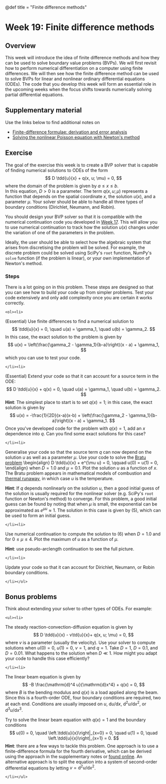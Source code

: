 @def title = "Finite difference methods"

# Week 19: Finite difference methods

## Overview

This week will introduce the idea of finite difference methods and how they
can be used to solve boundary value problems (BVPs).  We will first revisit
how to perform numerical differentiation on a computer using finite differences.
We will then see how the finite difference method can be used to solve BVPs
for linear and nonlinear ordinary differential equations (ODEs).  The code that you develop this week will form an essential role in the upcoming weeks when
the focus shifts towards numerically solving partial differential equations.

## Supplementary material

Use the links below to find additional notes on

* [Finite-difference formulae: derivation and error analysis](/pdes/finite_differences.pdf)
* [Solving the nonlinear Poisson equation with Newton's method](/pdes/nonlinear_poisson.pdf)


## Exercise

The goal of the exercise this week is to create a BVP solver that is capable
of finding numerical solutions to ODEs of the form
$$
D \tdd{u}{x} + q(x, u; \mu) = 0,
$$
where the domain of the problem is given by $a \leq x \leq b$.  
In this equation, $D > 0$ is a parameter.  The term $q(x, u; \mu)$
represents a function that depends on the spatial coordinate $x$,
the solution $u(x)$, and a parameter $\mu$.  Your solver should be able to
handle all three types of boundary conditions (Dirichlet, Neumann, and Robin).
<!-- these can be combined into
$$
\alpha_1 u(a) - \beta_1 \left.\td{u}{x}\right|_{x=a} = \gamma_1, \qquad
\alpha_2 u(b) + \beta_2 \left.\td{u}{x}\right|_{x=b} = \gamma_2,
$$
where $\alpha_i$, $\beta_i$, and $\gamma_i$ are constants. -->

You should design your BVP solver so that it is compatible
with the numerical continuation code you developed in [Week 17](/odes/numericalcontinuation/).
This will allow you to use numerical continuation
to track how the solution $u(x)$ changes under the variation of one of
the parameters in the problem.

Ideally, the user should be able to select how the algebraic system that arises
from discretising the problem will be solved.  For example, the discrete
problem could be solved using SciPy's `root` function, NumPy's `solve` function (if the problem is linear),
or your own implementation of Newton's method.

### Steps

There is a lot going on in this problem.  These steps are designed so that
you can see how to build your code up from simpler problems.  Test your code extensively and only add complexity once you are certain it works correctly.

~~~
<ol><li>
~~~

(Essential) Use finite differences to find a numerical solution to
$$
\tdd{u}{x} = 0, \quad
u(a) = \gamma_1, \quad u(b) = \gamma_2.
$$
In this case, the exact solution to the problem is given by
$$
u(x) =  \left(\frac{\gamma_2 - \gamma_1}{b-a}\right)(x - a) + \gamma_1,
$$
which you can use to test your code.

~~~
</li><li>
~~~

(Essential) Extend your code so that it can account for a source term in the ODE:
$$
D \tdd{u}{x} + q(x) = 0, \quad
u(a) = \gamma_1, \quad u(b) = \gamma_2.
$$
**Hint**: The simplest place to start is to set $q(x) = 1$;
in this case, the exact solution is given by
$$
u(x) = -\frac{1}{2D}(x-a)(x-b) +  \left(\frac{\gamma_2 - \gamma_1}{b-a}\right)(x - a) + \gamma_1.
$$
Once you've developed code for the problem with $q(x) = 1$, add an $x$ dependence into $q$.  Can you find some exact solutions for this case?

~~~
</li><li>
~~~

Generalise your code so that the source term $q$ can now depend on the solution $u$ as well as a parameter $\mu$.  Use your code to solve the [Bratu problem](https://doi.org/10.1016/j.camwa.2013.10.003)
\begin{align}
D \tdd{u}{x} + e^{\mu u} = 0, \qquad u(0) = u(1) = 0,
\end{align}
when $D = 1.0$ and $\mu = 0.1$.  Plot the solution $u$ as a function of $x$.
The Bratu problem appears in mathematical models of combustion and [thermal runaway](https://en.wikipedia.org/wiki/Thermal_runaway), in which case $u$ is the temperature.

**Hint**: If $q$ depends nonlinearly on the solution $u$, then a good initial guess of the solution is usually required for the nonlinear solver (e.g. SciPy's `root` function or Newton's method) to converge.  For this problem, a good initial guess can be found by noting that when $\mu$ is small, the exponential can be approximated as $e^{\mu u} \approx 1$.  The solution in this case is given by (5), which can be used to form an initial guess.

~~~
</li><li>
~~~
Use numerical continuation to compute the solution to (6) when $D = 1.0$ and for $0 \leq \mu \leq 4$.  Plot the maximum of $u$ as a function of $\mu$.

**Hint**: use pseudo-arclength continuation to see the full picture.

~~~
</li><li>
~~~

Update your code so that it can account for Dirichlet, Neumann, or Robin boundary conditions.

~~~
</li></ol>
~~~

## Bonus problems

Think about extending your solver to other types of ODEs.  For example:

~~~
<ul><li>
~~~
The steady reaction-convection-diffusion equation is given by
$$
D \tdd{u}{x} - v\td{u}{x}+  q(x, u; \mu) = 0,
$$
where $v$ is a parameter (usually the velocity).  Use your solver to
compute solutions when $u(0) = 0$, $u(1) = 0$, $v = 1$, and $q = 1$.
Take $D = 1$, $D = 0.1$, and $D = 0.01$.
What happens to the solution when $D \ll  1$.  How might you adapt your
code to handle this case efficiently?

~~~
</li><li>
~~~

The linear beam equation is given by
$$
-B \frac{\mathrm{d}^4 u}{\mathrm{d}x^4} + q(x) = 0,
$$
where $B$ is the bending modulus and $q(x)$ is a load applied along the beam.
Since this is a fourth-order ODE, four boundary conditions are required, two at each end.  Conditions are usually imposed on $u$, $\mathrm{d}u/\mathrm{d}x$, $\mathrm{d}^2 u/\mathrm{d}x^2$, or $\mathrm{d}^3u/\mathrm{d}x^3$.

Try to solve the linear beam equation with $q(x) = 1$ and the boundary conditions
$$
u(0) = 0, \quad \left.\tdd{u}{x}\right|_{x=0} = 0,
\quad
u(1) = 0, \quad \left.\tdd{u}{x}\right|_{x=1} = 0.
$$
**Hint**: there are a few ways to tackle this problem.  One approach is to use
a finite-difference formula for the fourth derivative, which can be derived using the approach in the supplementary notes or [found online](https://en.wikipedia.org/wiki/Finite_difference_coefficient).  An alternative approach is to split the equation into a system of second-order differential equations by letting $v = \mathrm{d}^2 u / \mathrm{d}x^2$.

~~~
</li></ul>
~~~
